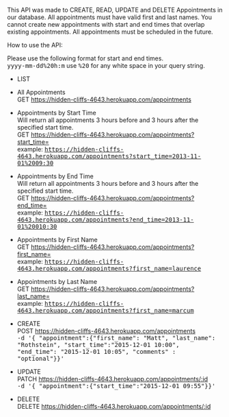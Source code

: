 
This API was made to CREATE, READ, UPDATE and DELETE Appointments in our database. All appointments must have valid first and last names. You cannot create new appointments
with start and end times that overlap existing appointments. All appointments must be scheduled in the future.

How to use the API:

Please use the following format for start and end times.   
<tt>yyyy-mm-dd%20h:m</tt> use <tt>%20</tt> for any white space in your query string.  

* LIST  
* All Appointments    
  GET https://hidden-cliffs-4643.herokuapp.com/appointments         
* Appointments by Start Time  
  Will return all appointments 3 hours before and 3 hours after the specified start time.   
  GET https://hidden-cliffs-4643.herokuapp.com/appointments?start_time=    
  example: <tt>https://hidden-cliffs-4643.herokuapp.com/appointments?start_time=2013-11-01%2009:30</tt>    
* Appointments by End Time  
  Will return all appointments 3 hours before and 3 hours after the specified start time.       
  GET https://hidden-cliffs-4643.herokuapp.com/appointments?end_time=   
  example: <tt>https://hidden-cliffs-4643.herokuapp.com/appointments?end_time=2013-11-01%20010:30</tt>     
* Appointments by First Name    
  GET https://hidden-cliffs-4643.herokuapp.com/appointments?first_name=     
  example: <tt>https://hidden-cliffs-4643.herokuapp.com/appointments?first_name=laurence</tt>       
* Appointments by Last Name     
  GET https://hidden-cliffs-4643.herokuapp.com/appointments?last_name=      
  example: <tt>https://hidden-cliffs-4643.herokuapp.com/appointments?first_name=marcum</tt>     

* CREATE  
  POST https://hidden-cliffs-4643.herokuapp.com/appointments       
  <tt>-d '{ "appointment":{"first_name": "Matt", "last_name": "Rothstein", "start_time":"2015-12-01 10:00", "end_time": "2015-12-01 10:05", "comments" : "optional"}}'</tt>

* UPDATE  
  PATCH https://hidden-cliffs-4643.herokuapp.com/appointments/:id   
  <tt>-d '{ "appointment":{"start_time":"2015-12-01 09:55"}}'</tt>

* DELETE  
  DELETE https://hidden-cliffs-4643.herokuapp.com/appointments/:id   
